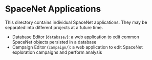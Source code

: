 # SpaceNet Applications

This directory contains individual SpaceNet applications. They may be separated into different projects at a future time.

 * Database Editor (`database/`): a web application to edit common SpaceNet objects persisted in a database
 * Campaign Editor (`campaign/`): a web application to edit SpaceNet exploration campaigns and perform analysis